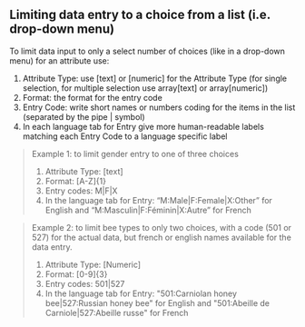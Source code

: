 ## Limiting data entry to a choice from a list (i.e. drop-down menu)
To limit data input to only a select number of choices (like in a drop-down menu) for an attribute use:

1. Attribute Type: use [text] or [numeric] for the Attribute Type (for single selection, for multiple selection use array[text] or array[numeric])
2. Format: the format for the entry code
3. Entry Code: write short names or numbers coding for the items in the list (separated by the pipe &#124; symbol)
4. In each language tab for Entry give more human-readable labels matching each Entry Code to a language specific label

>Example 1: to limit gender entry to one of three choices
>1. Attribute Type: [text] 
>2. Format: [A-Z]{1}
>3. Entry codes: M&#124;F&#124;X 
>4. In the language tab for Entry: “M:Male&#124;F:Female&#124;X:Other” for English and “M:Masculin&#124;F:Féminin&#124;X:Autre” for French

>Example 2: to limit bee types to only two choices, with a code (501 or 527) for the actual data, but french or english names available for the data entry.
>1. Attribute Type: [Numeric]
>2. Format: [0-9]{3}
>3. Entry codes: 501&#124;527
>4. In the language tab for Entry: "501:Carniolan honey bee&#124;527:Russian honey bee" for English and "501:Abeille de Carniole&#124;527:Abeille russe" for French
